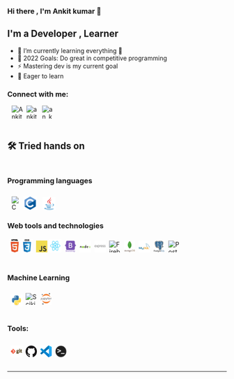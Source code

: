 ### Hi there , I'm Ankit kumar 👋

## I'm a Developer , Learner 
- 🌱 I’m currently learning everything 🤣
- 🥅 2022 Goals: Do great in competitive programming
- ⚡ Mastering dev is my current goal 
- 🔭 Eager to learn

<p>

### Connect with me:
[<img style="padding-left: 10px;" align="left" width="26" height="30" alt="AnkitKu04278106 | Twitter" src="https://cdn.jsdelivr.net/npm/simple-icons@v3/icons/twitter.svg" />](https://twitter.com/AnkitKu04278106)
[<img style="padding-left: 8px;" align="left" width="26" height="30" alt="ankit-kumar-9a65b4189 | LinkedIn"  src="https://cdn.jsdelivr.net/npm/simple-icons@v3/icons/linkedin.svg" />](https://www.linkedin.com/in/ankit-kumar-9a65b4189/)
[<img style="padding-left: 10px;" align="left"  width="26" height="30" alt="an_k_it_kumar | Instagram"  src="https://cdn.jsdelivr.net/npm/simple-icons@v3/icons/instagram.svg" />](https://www.instagram.com/an_k_it_kumar/?hl=en)
<br>
</p>
<p style="padding-top:18px">

## 🛠️ Tried hands on
<p style="padding-top:8px">

### Programming languages
<p style="padding-top:10px">
<img style="padding-left: 10px;" align="left" alt="C"  width="26" height="30" src="https://user-images.githubusercontent.com/42747200/46140125-da084900-c26d-11e8-8ea7-c45ae6306309.png" />   
<img style="padding-left: 1px;" align="C++" src="https://raw.githubusercontent.com/devicons/devicon/master/icons/c/c-original.svg"  width="31" height="31"/> 
 <img style="padding-left: 9px;" align="Java" src="https://raw.githubusercontent.com/devicons/devicon/master/icons/java/java-original.svg" alt="java" width="30" height="30"/> 
 </p>
 </p>
 </p>
 
 ### Web tools and technologies
 <p style="padding-top:5px">
<img style="padding-left: 4px;" align="left" alt="HTML5"  width="26" height="30" src="https://raw.githubusercontent.com/github/explore/80688e429a7d4ef2fca1e82350fe8e3517d3494d/topics/html/html.png" />
<img style="padding-left: 2px;" align="left" alt="Css"  width="26" height="30" src="https://raw.githubusercontent.com/github/explore/80688e429a7d4ef2fca1e82350fe8e3517d3494d/topics/css/css.png" />
<img style="padding-left: 8px; padding-top: 3px" align="left" alt="JavaScript"  width="26" height="27" src="https://raw.githubusercontent.com/github/explore/80688e429a7d4ef2fca1e82350fe8e3517d3494d/topics/javascript/javascript.png" />
<img style="padding-left: 4px;" align="left" alt="React js"  width="28" height="30" src="https://raw.githubusercontent.com/github/explore/80688e429a7d4ef2fca1e82350fe8e3517d3494d/topics/react/react.png" />
<img  style="padding-left: 8px; padding-top: 3px" align="left" alt="Bootstrap"  width="26" height="27" src="https://raw.githubusercontent.com/devicons/devicon/master/icons/bootstrap/bootstrap-plain-wordmark.svg" />
 <img style="padding-left: 8px; padding-top: 3px" align="left" alt="Node js"  width="26" height="27" src="https://raw.githubusercontent.com/devicons/devicon/master/icons/nodejs/nodejs-original-wordmark.svg" /> 
<img style="padding-left: 8px; padding-top: 3px" align="left" alt="Express js"  width="26" height="27" src="https://raw.githubusercontent.com/devicons/devicon/master/icons/express/express-original-wordmark.svg" />
 <img style="padding-left: 8px; padding-top: 3px" align="left" alt="Firebase"  width="26" height="27" src="https://www.vectorlogo.zone/logos/firebase/firebase-icon.svg" /> 

<img style="padding-left: 8px; padding-top: 3px" align="left" alt="Mongodb"  width="26" height="27" src="https://raw.githubusercontent.com/devicons/devicon/master/icons/mongodb/mongodb-original-wordmark.svg"/>

<img style="padding-left: 8px; padding-top: 3px" align="left" alt="MySql"  width="26" height="27" src="https://raw.githubusercontent.com/devicons/devicon/master/icons/mysql/mysql-original-wordmark.svg" /> 
 
 <img style="padding-left: 8px; padding-top: 3px" align="left" alt="Postgresql"  width="26" height="27" src="https://raw.githubusercontent.com/devicons/devicon/master/icons/postgresql/postgresql-original-wordmark.svg" />
 
 <img style="padding-left: 8px; padding-top: 3px" align="left" alt="Postman"  width="26" height="27" src="https://www.vectorlogo.zone/logos/getpostman/getpostman-icon.svg" /> 

</p><br>
<p style="padding-top:10px">

### Machine Learning
<p style="padding-top:8px">
 <img style="padding-left: 8px; padding-top: 3px" align="left" alt="Python"  width="26" height="27" src="https://raw.githubusercontent.com/devicons/devicon/master/icons/python/python-original.svg" />
  <img style="padding-left: 8px; padding-top: 3px padding-bottom: 20px" align="left" alt="Scikit learn"  width="26" height="27" src="https://upload.wikimedia.org/wikipedia/commons/0/05/Scikit_learn_logo_small.svg" /> 
  <img style="padding-left: 8px; padding-top: 3px padding-bottom: 20px" align="left" alt="Jupyter"  width="26" height="27" src="https://raw.githubusercontent.com/devicons/devicon/1119b9f84c0290e0f0b38982099a2bd027a48bf1/icons/jupyter/jupyter-original-wordmark.svg" /> 

</p><br><br>

### Tools:
<p style="padding-top:10px">
<img style="padding-left: 8px; padding-top: 3px" align="left" alt="Git"  width="26" height="27" src="https://raw.githubusercontent.com/github/explore/80688e429a7d4ef2fca1e82350fe8e3517d3494d/topics/git/git.png" />
<img style="padding-left: 8px; padding-top: 3px" align="left" alt="Github"  width="26" height="27" src="https://raw.githubusercontent.com/github/explore/78df643247d429f6cc873026c0622819ad797942/topics/github/github.png" />
<img style="padding-left: 8px; padding-top: 3px" align="left" alt="Visual Studio Code"  width="26" height="27" src="https://raw.githubusercontent.com/github/explore/80688e429a7d4ef2fca1e82350fe8e3517d3494d/topics/visual-studio-code/visual-studio-code.png" />
<img style="padding-left: 8px; padding-top: 3px" align="left" alt="Terminal"  width="26" height="27" src="https://raw.githubusercontent.com/github/explore/80688e429a7d4ef2fca1e82350fe8e3517d3494d/topics/terminal/terminal.png" />

</p>

<br />
<br />

---

<!-- <details>
  <summary>:zap: GitHub Stats</summary>

  <img align="left" alt="Ankit kumar's GitHub Stats" src="https://github-readme-stats.vercel.app/api?username=ankitkumarhello20&show_icons=true&hide_border=true" />

</details> -->
